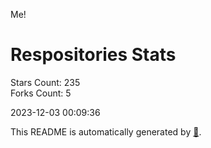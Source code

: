 Me!

# Respositories Stats
Stars Count: 235  
Forks Count: 5

2023-12-03 00:09:36  

This README is automatically generated by [🐰](https://github.com/rnitta/rnitta).

